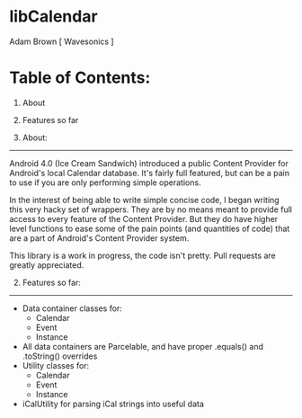 libCalendar
===========
Adam Brown [ Wavesonics ]

Table of Contents:
==================
1.	About
2.	Features so far


1.	About:
----------
Android 4.0 (Ice Cream Sandwich) introduced a public Content Provider for Android's local Calendar database. It's fairly full featured, but can be a pain to use if you are only performing simple operations.

In the interest of being able to write simple concise code, I began writing this very hacky set of wrappers. They are by no means meant to provide full access to every feature of the Content Provider. But they do have higher level functions to ease some of the pain points (and quantities of code) that are a part of Android's Content Provider system.

This library is a work in progress, the code isn't pretty. Pull requests are greatly appreciated.


2.	Features so far:
--------------------
* Data container classes for:
	* Calendar
	* Event
	* Instance
* All data containers are Parcelable, and have proper .equals() and .toString() overrides
* Utility classes for:
	* Calendar
	* Event
	* Instance
* iCalUtility for parsing iCal strings into useful data
